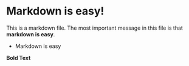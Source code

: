 # Markdown is easy!

This is a markdown file.
The most important message in this file is that **markdown is easy**.

- Markdown is easy

**Bold Text**